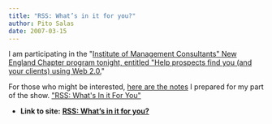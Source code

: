 ```yaml
---
title: "RSS: What’s in it for you?"
author: Pito Salas
date: 2007-03-15
---
```


I am participating in the "[Institute of Management Consultants" New England
Chapter program tonight, entitled "Help prospects find you (and your clients)
using Web 2.0.](<http://www.imcne.org/weekly_updates/wu_07_0314.html#event3>)"

For those who might be interested, [here are the
notes](</stories/rssprez.pdf>) I prepared for my part of the show. ["RSS:
What's In it For You"](</stories/rssprez.pdf>)


* **Link to site:** **[RSS: What’s in it for you?](None)**
